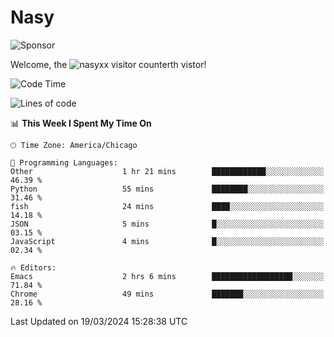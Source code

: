 # Nasy

<!--
<p align="center">
<img height="200" src="https://github-readme-stats.vercel.app/api?username=nasyxx&count_private=true&show_icons=true&theme=dracula&include_all_commits=true"/>
<img height="200" src="https://github-readme-stats.vercel.app/api/top-langs/?username=nasyxx&theme=dracula&hide=html,jupyter+notebook&count_private=true&show_icons=true"/>
</p>

  
----------------
-->

![Sponsor](https://img.shields.io/static/v1.svg?label=Sponsor&message=%E2%9D%A4&logo=GitHub&style=flat&color=pink)
 
Welcome, the ![nasyxx visitor counter](https://count.getloli.com/get/@nasyxx?theme=rule34)th vistor!
 
<!--START_SECTION:waka-->
![Code Time](http://img.shields.io/badge/Code%20Time-4%2C354%20hrs%2022%20mins-blue)

![Lines of code](https://img.shields.io/badge/From%20Hello%20World%20I%27ve%20Written-6.3%20million%20lines%20of%20code-blue)

📊 **This Week I Spent My Time On** 

```text
🕑︎ Time Zone: America/Chicago

💬 Programming Languages: 
Other                    1 hr 21 mins        ████████████░░░░░░░░░░░░░   46.39 % 
Python                   55 mins             ████████░░░░░░░░░░░░░░░░░   31.46 % 
fish                     24 mins             ████░░░░░░░░░░░░░░░░░░░░░   14.18 % 
JSON                     5 mins              █░░░░░░░░░░░░░░░░░░░░░░░░   03.15 % 
JavaScript               4 mins              █░░░░░░░░░░░░░░░░░░░░░░░░   02.34 % 

🔥 Editors: 
Emacs                    2 hrs 6 mins        ██████████████████░░░░░░░   71.84 % 
Chrome                   49 mins             ███████░░░░░░░░░░░░░░░░░░   28.16 % 
```


 Last Updated on 19/03/2024 15:28:38 UTC
<!--END_SECTION:waka-->

<!-- ![visitors](https://visitor-badge.laobi.icu/badge?page_id=nasyxx.nasyxx) -->
